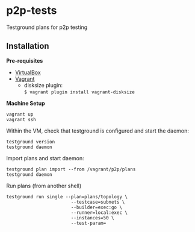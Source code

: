 # p2p-tests
Testground plans for p2p testing

## Installation

**Pre-requisites**

* [VirtualBox](https://www.virtualbox.org/wiki/Downloads)
* [Vagrant](https://www.vagrantup.com/downloads)
  * disksize plugin: \
    `$ vagrant plugin install vagrant-disksize`

**Machine Setup**

```shell
vagrant up
vagrant ssh
```

Within the VM, check that testground is configured and start the daemon:

```shell
testground version
testground daemon
```

Import plans and start daemon:

```shell
testground plan import --from /vagrant/p2p/plans
testground daemon
```

Run plans (from another shell)

```shell
testground run single --plan=plans/topology \
                        --testcase=subnets \
                        --builder=exec:go \
                        --runner=local:exec \
                        --instances=50 \
                        --test-param=
```